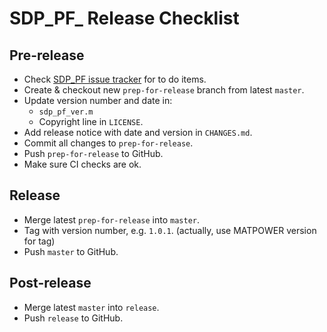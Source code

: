 SDP_PF_ Release Checklist
=========================


Pre-release
-----------
- Check [SDP_PF issue tracker](https://github.com/MATPOWER/mx-sdp_pf/issues)
  for to do items.
- Create & checkout new `prep-for-release` branch from latest `master`.
- Update version number and date in:
  - `sdp_pf_ver.m`
  - Copyright line in `LICENSE`.
- Add release notice with date and version in `CHANGES.md`.
- Commit all changes to `prep-for-release`.
- Push `prep-for-release` to GitHub.
- Make sure CI checks are ok.


Release
-------
- Merge latest `prep-for-release` into `master`.
- Tag with version number, e.g. `1.0.1`. (actually, use MATPOWER version for tag)
- Push `master` to GitHub.


Post-release
------------
- Merge latest `master` into `release`.
- Push `release` to GitHub.

